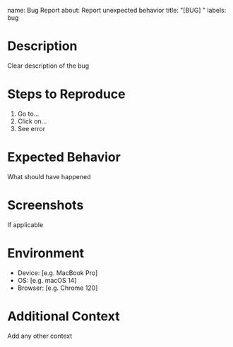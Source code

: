 name: Bug Report
about: Report unexpected behavior
title: "[BUG] "
labels: bug

# **Description**
Clear description of the bug

# **Steps to Reproduce**
1. Go to...
2. Click on...
3. See error

# **Expected Behavior**
What should have happened

# **Screenshots**
If applicable

# **Environment**
- Device: [e.g. MacBook Pro]
- OS: [e.g. macOS 14]
- Browser: [e.g. Chrome 120]

# **Additional Context**
Add any other context
